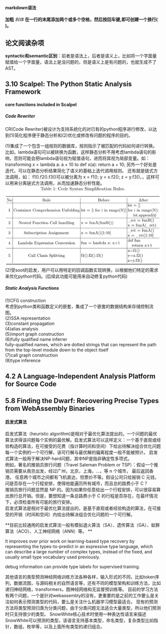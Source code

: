 ﻿#### markdown语法

**加粗**  *斜体*
**在一行的末尾添加两个或多个空格，然后按回车键,即可创建一个换行(<br>)。**

## 论文阅读杂项
**syntactic和semantic区别**：前者是语法上，后者是语义上，比如将一个字面量赋值给一个字面量，语法上是没问题的，但是语义上是有问题的，也就生成不了AST。

## 3.10 Scalpel: The Python Static Analysis Framework

#### core functions included in Scalpel    
##### Code Rewriter      
CR(Code Rewriter)被设计为支持系统化的对已有的python程序进行修改，以达到(1)简化程序便于静态分析和(2)优化或修改有问题的程序的目的。  
 
(1)集成了一个包含一组规则的数据库，规则指示了被匹配的代码如何进行转换。   
    比如，lambda语句可以被转换为函数，这样静态分析不用考虑lambda语句的影响，否则可能会把lambda语句视为赋值语句，进而将其视为局部变量。如：transforming x = lambda a: a + 10 to def x(a): return a + 10;
    另外一个好处是迭代，可以在静态分析结果简化了语义的基础上迭代调用规则。
    还有就是链式方法调用，如： f1().f2().f3()可以被分离为 x = f1(); y = x.f2(); z = y.f3()，，这样可以用来分离链式方法调用，从而加速静态分析性能。  
![](./assets/paper/3.10-1.jpg)      
(2)受soot的启发，用户可以用特定的回调函数实现转换，以根据他们特定的需求来优化python代码。(后续此功能可能用来自动修复python代码)    
##### Static Analysis Functions  
(1)CFG construction  
考虑到python类和函数定义的嵌套，集成了一个嵌套的数据结构来存储控制流图。     
(2)SSA representation     
(3)constant propagation    
(4)alias analysis   
(5)import graph construction    
(6)fully qualified name inferrer    
    fully-qualified names, which are dotted strings that can represent the path from the top-level module down to the object itself   
(7)call graph construction    
(8)type inference    

## 4.2 A Language-Independent Analysis Platform for Source Code



## 5.8 Finding the Dwarf: Recovering Precise Types from WebAssembly Binaries
#### 启发式算法
启发式算法（heuristic algorithm)是相对于最优化算法提出的。一个问题的最优算法求得该问题每个实例的最优解。启发式算法可以这样定义：一个基于直观或经验构造的算法，在可接受的花费（指计算时间和空间）下给出待解决组合优化问题每一个实例的一个可行解，该可行解与最优解的偏离程度一般不能被预计。
启发式算法一般用于解决NP-hard问题，其中NP是指非确定性多项式。  
例如，著名的推销员旅行问题（Travel Saleman Problem or TSP）：假设一个推销员需要从南京出发，经过广州，北京，上海，…，等 n 个城市， 最后返回香港。 任意两个城市之间都有飞机直达，但票价不等。假设公司只给报销 C 元钱，问是否存在一个行程安排，使得他能遍历所有城市，而且总的路费小于 C？  
推销员旅行问题显然是 NP 的。因为如果你任意给出一个行程安排，可以很容易算出旅行总开销。但是，要想知道一条总路费小于 C 的行程是否存在，在最坏情况下，必须检查所有可能的旅行安排。  
启发式算法是相对于最优化算法提出的，是基于直观或者经验构造的算法，在可接受的开销（时间和空间）内给出待解决组合优化问题的一个可行解。 

**目前比较通用的启发式算法一般有模拟退火算法（SA）、遗传算法（GA）、蚁群算法（ACO）、人工神经网络（ANN）等。 **

It improves over prior work on learning-based type recovery by representing the types-to-predict in an expressive type language, which can describe a large number of complex types, instead of the fixed, and usually small type vocabulary used previously.

debug information can provide type labels for supervised training.

其他语言的类型预测神经网络训练方法各种各样，输入形式的不同，比如token序列，数据流图，与源码相关的自然语言等，还有不同的模型架构和训练方法，比如递归神经网络，transformers，图神经网络和无监督预训练等。
目前的学习方法有两个问题，一个是针对webassembly的没有，更重要的是之前的工作要么是关注如何表示预测类型的代码，要么是关注什么机器学习模型最适合。
现有的预测方法将类型预测归类为分类问题，由于分类问题无法适合大量类型，所以他们预测时只支持很少的类型。
SnowWhite核心技术时使用一种表达性语言来描述SnowWhite可以预测的类型，该语言支持基本类型，命名类型，复杂类型比如指针，数组，枚举等，以及上面所有类型的递归组合。